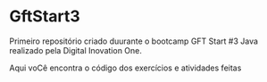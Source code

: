 # GftStart3
Primeiro repositório criado duurante o bootcamp GFT Start #3 Java realizado pela Digital Inovation One.

Aqui voCê encontra o código dos exercícios e atividades feitas
